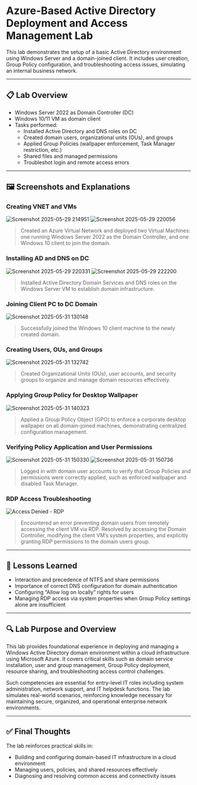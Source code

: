 # Azure-Based Active Directory Deployment and Access Management Lab

This lab demonstrates the setup of a basic Active Directory environment using Windows Server and a domain-joined client. It includes user creation, Group Policy configuration, and troubleshooting access issues, simulating an internal business network.

---

## 📋 Lab Overview

- Windows Server 2022 as Domain Controller (DC)  
- Windows 10/11 VM as domain client  
- Tasks performed:  
  - Installed Active Directory and DNS roles on DC  
  - Created domain users, organizational units (OUs), and groups  
  - Applied Group Policies (wallpaper enforcement, Task Manager restriction, etc.)  
  - Shared files and managed permissions  
  - Troubleshot login and remote access errors  

---

## 🖼️ Screenshots and Explanations

### Creating VNET and VMs  
![Screenshot 2025-05-29 214951](https://github.com/user-attachments/assets/38c025d1-68d9-4466-b689-36dc067b4ca4) ![Screenshot 2025-05-29 220056](https://github.com/user-attachments/assets/6202fb73-0788-4828-8a0e-63919bbca709)  
> Created an Azure Virtual Network and deployed two Virtual Machines: one running Windows Server 2022 as the Domain Controller, and one Windows 10 client to join the domain.

### Installing AD and DNS on DC  
![Screenshot 2025-05-29 220331](https://github.com/user-attachments/assets/32b931d0-7c46-4377-ba3a-ef99c3c8ebf3) ![Screenshot 2025-05-29 222200](https://github.com/user-attachments/assets/4acad46e-b727-4e64-bb7c-def875f6a708)  
> Installed Active Directory Domain Services and DNS roles on the Windows Server VM to establish domain infrastructure.

### Joining Client PC to DC Domain  
![Screenshot 2025-05-31 130148](https://github.com/user-attachments/assets/ab1bc696-2b98-4aa4-a858-8b4954182d41)  
> Successfully joined the Windows 10 client machine to the newly created domain.

### Creating Users, OUs, and Groups  
![Screenshot 2025-05-31 132742](https://github.com/user-attachments/assets/72eab8ce-cc87-4ffb-af1b-3716971c321f)  
> Created Organizational Units (OUs), user accounts, and security groups to organize and manage domain resources effectively.

### Applying Group Policy for Desktop Wallpaper  
![Screenshot 2025-05-31 140323](https://github.com/user-attachments/assets/522b8720-7da6-4909-a356-355a3144caba)  
> Applied a Group Policy Object (GPO) to enforce a corporate desktop wallpaper on all domain-joined machines, demonstrating centralized configuration management.

### Verifying Policy Application and User Permissions  
![Screenshot 2025-05-31 150330](https://github.com/user-attachments/assets/bd389de9-6bd6-4e83-8cac-79139a675f39) ![Screenshot 2025-05-31 150736](https://github.com/user-attachments/assets/b5f22c86-643c-4475-893a-8ac1804882d3)  
> Logged in with domain user accounts to verify that Group Policies and permissions were correctly applied, such as enforced wallpaper and disabled Task Manager.

### RDP Access Troubleshooting  
![Access Denied - RDP](https://github.com/user-attachments/assets/a39aedec-02db-4b9b-b297-7d42454df0a8)  
> Encountered an error preventing domain users from remotely accessing the client VM via RDP. Resolved by accessing the Domain Controller, modifying the client VM’s system properties, and explicitly granting RDP permissions to the domain users group.

---

## 🧠 Lessons Learned

- Interaction and precedence of NTFS and share permissions  
- Importance of correct DNS configuration for domain authentication  
- Configuring “Allow log on locally” rights for users  
- Managing RDP access via system properties when Group Policy settings alone are insufficient  

---

## 🔍 Lab Purpose and Overview

This lab provides foundational experience in deploying and managing a Windows Active Directory domain environment within a cloud infrastructure using Microsoft Azure. It covers critical skills such as domain service installation, user and group management, Group Policy deployment, resource sharing, and troubleshooting access control challenges.

Such competencies are essential for entry-level IT roles including system administration, network support, and IT helpdesk functions. The lab simulates real-world scenarios, reinforcing knowledge necessary for maintaining secure, organized, and operational enterprise network environments.

---

## ✅ Final Thoughts

The lab reinforces practical skills in:  
- Building and configuring domain-based IT infrastructure in a cloud environment  
- Managing users, policies, and shared resources effectively  
- Diagnosing and resolving common access and connectivity issues  

